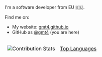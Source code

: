 
I'm a software developer from EU 🇪🇺.

Find me on:
- My website: [gmt4.github.io](https://gmt4.github.io)
- GitHub as [@gmt4](https://twitter.com/gmt4) (you are here)

<table>
<thead>
<tr>
<td>

![Contribution Stats](https://github-readme-stats.vercel.app/api?username=gmt4&show_icons=true&include_all_commits=true&custom_title=GitHub+Stats&theme=responsive)

</td>
<td>

[Top Languages](https://github-readme-stats.vercel.app/api/top-langs/?username=gmt4&langs_count=10)

</td>
</tr>
</thead>
</table>

